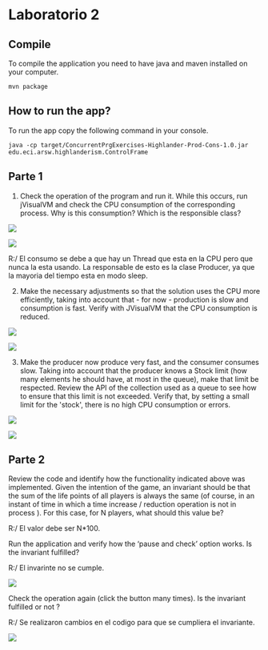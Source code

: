 # Laboratorio 2

## Compile
To compile the application you need to have java and maven installed on your computer.
```
mvn package
```

## How to run the app?
To run the app copy the following command in your console.
```
java -cp target/ConcurrentPrgExercises-Highlander-Prod-Cons-1.0.jar edu.eci.arsw.highlanderism.ControlFrame
```

## Parte 1
1. Check the operation of the program and run it. While this occurs, run jVisualVM and check the CPU consumption of the corresponding process. 
Why is this consumption? Which is the responsible class? 


![](https://github.com/juanmd9/Lab2-ARSW/blob/master/resources/jvisual.jpg)


![](https://github.com/juanmd9/Lab2-ARSW/blob/master/resources/peorCPU.jpg)


R:/ El consumo se debe a que hay un Thread que esta en la CPU pero que nunca la esta usando.
La responsable de esto es la clase Producer, ya que la mayoria del tiempo esta en modo sleep.


2. Make the necessary adjustments so that the solution uses the CPU more efficiently, taking into account that - for now - production is slow and 
consumption is fast. Verify with JVisualVM that the CPU consumption is reduced. 


![](https://github.com/juanmd9/Lab2-ARSW/blob/master/resources/correccion.jpg)


![](https://github.com/juanmd9/Lab2-ARSW/blob/master/resources/correccionhilo.jpg)


3. Make the producer now produce very fast, and the consumer consumes slow. Taking into account that the producer knows a Stock limit (how many 
elements he should have, at most in the queue), make that limit be respected. Review the API of the collection used as a queue to see how to 
ensure that this limit is not exceeded. Verify that, by setting a small limit for the 'stock', there is no high CPU consumption or errors.


![](https://github.com/juanmd9/Lab2-ARSW/blob/master/resources/consumeLento.jpg)


![](https://github.com/juanmd9/Lab2-ARSW/blob/master/resources/stoklimit.jpg)


## Parte 2
 
Review the code and identify how the functionality indicated above was implemented. Given the intention of the game, an invariant should be that the sum of the life points of all players is always the same (of course, in an instant of time in which a time increase / reduction operation is not in process ). For this case, for N players, what should this value be?


R:/ El valor debe ser N*100.


Run the application and verify how the ‘pause and check’ option works. Is the invariant fulfilled?


R:/ El invarinte no se cumple.


![](https://github.com/juanmd9/Lab2-ARSW/blob/master/resources/punto3.jpg)

Check the operation again (click the button many times). Is the invariant fulfilled or not ?


R:/ Se realizaron cambios en el codigo para que se cumpliera el invariante.


![](https://github.com/juanmd9/Lab2-ARSW/blob/master/resources/punto5.jpg)